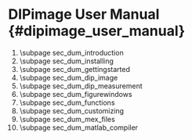 # DIPimage User Manual {#dipimage_user_manual}

[//]: # (DIPlib 3.0)

[//]: # ([c]2017-2019, Cris Luengo.)
[//]: # (Based on original DIPimage usre manual: [c]1999-2014, Delft University of Technology.)

[//]: # (Licensed under the Apache License, Version 2.0 [the "License"];)
[//]: # (you may not use this file except in compliance with the License.)
[//]: # (You may obtain a copy of the License at)
[//]: # ()
[//]: # (   http://www.apache.org/licenses/LICENSE-2.0)
[//]: # ()
[//]: # (Unless required by applicable law or agreed to in writing, software)
[//]: # (distributed under the License is distributed on an "AS IS" BASIS,)
[//]: # (WITHOUT WARRANTIES OR CONDITIONS OF ANY KIND, either express or implied.)
[//]: # (See the License for the specific language governing permissions and)
[//]: # (limitations under the License.)

1. \subpage sec_dum_introduction
2. \subpage sec_dum_installing
3. \subpage sec_dum_gettingstarted
4. \subpage sec_dum_dip_image
5. \subpage sec_dum_dip_measurement
6. \subpage sec_dum_figurewindows
7. \subpage sec_dum_functions
8. \subpage sec_dum_customizing
9. \subpage sec_dum_mex_files
10. \subpage sec_dum_matlab_compiler
